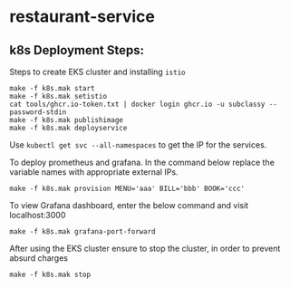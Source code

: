 # restaurant-service

## k8s Deployment Steps:
Steps to create EKS cluster and installing `istio`
```
make -f k8s.mak start
make -f k8s.mak setistio
cat tools/ghcr.io-token.txt | docker login ghcr.io -u subclassy --password-stdin
make -f k8s.mak publishimage
make -f k8s.mak deployservice
```
Use `kubectl get svc --all-namespaces` to get the IP for the services.

To deploy prometheus and grafana. In the command below replace the variable names with appropriate external IPs.
```
make -f k8s.mak provision MENU='aaa' BILL='bbb' BOOK='ccc' 
```

To view Grafana dashboard, enter the below command and visit localhost:3000
```
make -f k8s.mak grafana-port-forward
```
After using the EKS cluster ensure to stop the cluster, in order to prevent absurd charges
```
make -f k8s.mak stop
```
